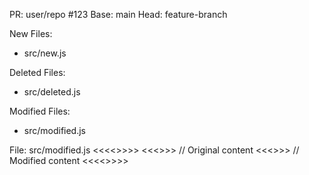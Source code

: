 PR: user/repo #123
Base: main
Head: feature-branch

New Files:
- src/new.js

Deleted Files:
- src/deleted.js

Modified Files:
- src/modified.js

File: src/modified.js
<<<<>>>>
<<<<previous>>>>
// Original content
<<<<new>>>>
// Modified content
<<<<>>>>
